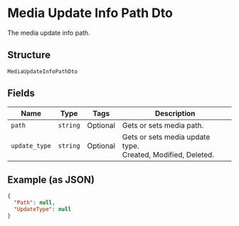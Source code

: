 
# Media Update Info Path Dto

The media update info path.

## Structure

`MediaUpdateInfoPathDto`

## Fields

| Name | Type | Tags | Description |
|  --- | --- | --- | --- |
| `path` | `string` | Optional | Gets or sets media path. |
| `update_type` | `string` | Optional | Gets or sets media update type.<br>Created, Modified, Deleted. |

## Example (as JSON)

```json
{
  "Path": null,
  "UpdateType": null
}
```


